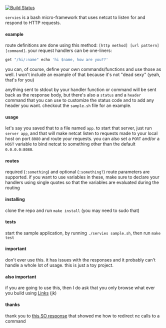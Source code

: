 [![Build Status](https://travis-ci.org/minond/servies.svg?branch=master)](https://travis-ci.org/minond/servies)

`servies` is a bash micro-framework that uses netcat to listen for and respond
to HTTP requests.

#### example

route definitions are done using this method: `[http method] [url pattern]
[command]`. your request handlers can be one-liners:

```bash
get "/hi/:name" echo 'hi $name, how are you??'
```

you can, of course, define your own commands/functions and use those as well.
I won't include an example of that because it's not "dead sexy" (yeah, that's
for you)

anything sent to stdout by your handler function or command will be sent back
as the response body, but there's also a `status` and a `header` command that
you can use to customize the status code and to add any header you want.
checkout the `sample.sh` file for an example.

#### usage

let's say you saved that to a file named `app`. to start that server, just run
`server app`, and that will make netcat listen to requests made to your local
host on port `8080` and route your requests. you can also set a `PORT` and/or a
`HOST` variable to bind netcat to something other than the default
`0.0.0.0:8080`.

#### routes

required (`:something`) and optional (`:something?`) route parameters are
supported. if you want to use variables in these, make sure to declare your
handlers using single quotes so that the variables are evaluated during the
routing

#### installing

clone the repo and run `make install` (you may need to sudo that)

#### tests

start the sample application, by running `./servies sample.sh`, then run `make
test`

#### important

don't ever use this. it has issues with the responses and it probably can't
handle a whole lot of usage. this is just a toy project.

#### also important

if you are going to use this, then I do ask that you only browse what ever you
build using [Links](http://links.twibright.com/) (jk)

#### thanks

thank you to [this SO response](http://stackoverflow.com/a/24342101/247674)
that showed me how to redirect nc calls to a command
